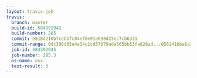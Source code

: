 ```yaml
---
layout: travis-job
travis:
  branch: master
  build-id: 684392942
  build-number: 285
  commit: e618d210b7cebbfc84ef0e91e698d23ec7cb6331
  commit-range: 0dc396d05e4a34c1cd57079ada665bb53fa828ad...056141bba6a322d018994082caf7d9608f27efba
  job-id: 684392945
  job-number: 285.3
  os-name: osx
  test-result: 0
---
```

